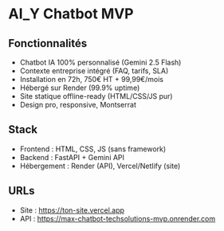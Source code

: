 # AI_Y Chatbot MVP

## Fonctionnalités
- Chatbot IA 100% personnalisé (Gemini 2.5 Flash)
- Contexte entreprise intégré (FAQ, tarifs, SLA)
- Installation en 72h, 750€ HT + 99,99€/mois
- Hébergé sur Render (99.9% uptime)
- Site statique offline-ready (HTML/CSS/JS pur)
- Design pro, responsive, Montserrat

## Stack
- Frontend : HTML, CSS, JS (sans framework)
- Backend : FastAPI + Gemini API
- Hébergement : Render (API), Vercel/Netlify (site)

## URLs
- Site : https://ton-site.vercel.app
- API : https://max-chatbot-techsolutions-mvp.onrender.com
